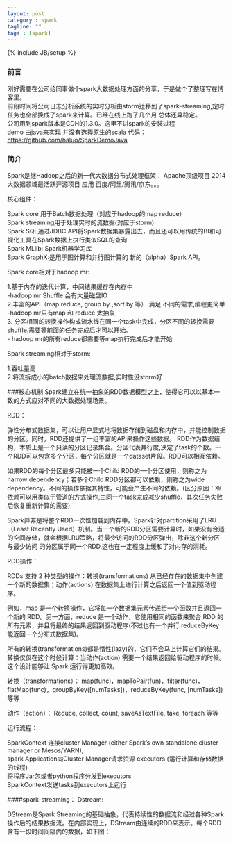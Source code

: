 ```yaml
---
layout: post
category : spark
tagline: ""
tags : [spark]
---
```

{% include JB/setup %}

### 前言
刚好需要在公司给同事做个spark大数据处理方面的分享，于是做个了整理写在博客里。<br/>
前段时间将公司日志分析系统的实时分析由storm迁移到了spark-streaming,定时任务也全部换成了spark来计算。已经在线上跑了几个月
总体还算稳定。<br/>
公司用到spark版本是CDH的1.3.0。这里不讲spark的安装过程<br/>
demo 由java来实现 并没有选择原生的scala 代码：https://github.com/haluo/SparkDemoJava<br/>

### 简介

Spark是继Hadoop之后的新一代大数据分布式处理框架：
Apache顶级项目
2014大数据领域最活跃开源项目
应用  百度/阿里/腾讯/京东。。。

核心组件：

Spark core 用于Batch数据处理（对应于hadoop的map reduce）<br/>
Spark streaming用于处理实时的流数据(对应于storm)<br/>
Spark SQL通过JDBC API将Spark数据集暴露出去，而且还可以用传统的BI和可视化工具在Spark数据上执行类似SQL的查询<br/>
Spark MLlib: Spark机器学习库<br/>
Spark GraphX:是用于图计算和并行图计算的 新的（alpha）Spark API。<br/>

Spark core相对于hadoop mr:

1.基于内存的迭代计算，中间结果缓存在内存中<br/>
	-hadoop mr Shuffle 会有大量磁盘IO<br/>
2.丰富的API（map reduce, group by ,sort by 等） 满足   不同的需求,编程更简单<br/>
	-hadoop mr只有map 和 reduce 太抽象<br/>
3. 分区相同的转换操作构成流水线在同一个task中完成，分区不同的转换需要shuffle.需要等前面的任务完成后才可以开始。<br/>
	- hadoop mr的所有reduce都需要等map执行完成后才能开始<br/>

Spark streaming相对于storm:

1.吞吐量高<br/>
2.将流拆成小的batch数据来处理流数据,实时性没storm好<br/>

###核心机制
Spark建立在统一抽象的RDD数据模型之上，使得它可以以基本一致的方式应对不同的大数据处理场景。

RDD：

弹性分布式数据集，可以让用户显式地将数据存储到磁盘和内存中，并能控制数据的分区。同时，RDD还提供了一组丰富的API来操作这些数据。
RDD作为数据结构，本质上是一个只读的分区记录集合。分区代表并行度,决定了task的个数。一个RDD可以包含多个分区，每个分区就是一个dataset片段。RDD可以相互依赖。

如果RDD的每个分区最多只能被一个Child RDD的一个分区使用，则称之为narrow dependency；若多个Child RDD分区都可以依赖，则称之为wide dependency。不同的操作依据其特性，可能会产生不同的依赖。(区分原因：窄依赖可以用类似于管道的方式操作,由同一个task完成减少shuffle，其次任务失败后恢复重新计算的需要)

Spark并非是将整个RDD一次性加载到内存中。Spark针对partition采用了LRU（Least Recently Used）机制。当一个新的RDD分区需要计算时，如果没有合适的空间存储，就会根据LRU策略，将最少访问的RDD分区弹出，除非这个新分区与最少访问 的分区属于同一个RDD.这也在一定程度上缓和了对内存的消耗。

RDD操作：

RDDs 支持 2 种类型的操作：转换(transformations) 从已经存在的数据集中创建一个新的数据集；动作(actions) 在数据集上进行计算之后返回一个值到驱动程序。

例如，map 是一个转换操作，它将每一个数据集元素传递给一个函数并且返回一个新的 RDD。另一方面，reduce 是一个动作，它使用相同的函数来聚合 RDD 的所有元素，并且将最终的结果返回到驱动程序(不过也有一个并行 reduceByKey 能返回一个分布式数据集)。

所有的转换(transformations)都是惰性(lazy)的，它们不会马上计算它们的结果。转换仅仅在这个时候计算：当动作(action) 需要一个结果返回给驱动程序的时候。这个设计能够让 Spark 运行得更加高效。


转换（transformations）：
map(func)，mapToPair(fun)，filter(func)，flatMap(func)，groupByKey([numTasks])，reduceByKey(func, [numTasks])等等

动作（action）：
Reduce, collect, count, saveAsTextFile, take, foreach 等等


运行流程：

SparkContext 连接cluster Manager (either Spark’s own standalone cluster manager or Mesos/YARN),<br/>
spark Application向Cluster Manager请求资源 executors (运行计算和存储数据的线程)<br/>
将程序Jar包或者python程序分发到executors<br/>
SparkContext发送tasks到executors上运行<br/>

####spark-streaming：
Dstream:

DStream是Spark Streaming的基础抽象，代表持续性的数据流和经过各种Spark操作后的结果数据流。在内部实现上，DStream由连续的RDD来表示。每个RDD含有一段时间间隔内的数据，如下图：











